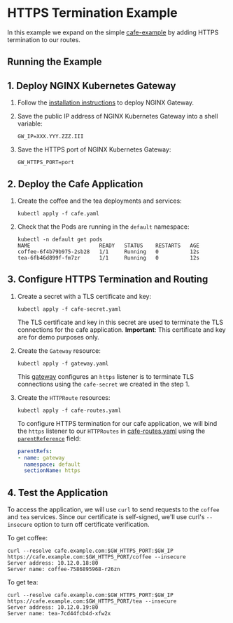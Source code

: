 # HTTPS Termination Example

In this example we expand on the simple [cafe-example](../cafe-example) by adding HTTPS termination to our routes.

## Running the Example

## 1. Deploy NGINX Kubernetes Gateway

1. Follow the [installation instructions](https://github.com/nginxinc/nginx-kubernetes-gateway/blob/main/README.md#run-nginx-gateway) to deploy NGINX Gateway.

1. Save the public IP address of NGINX Kubernetes Gateway into a shell variable:

   ```
   GW_IP=XXX.YYY.ZZZ.III
   ```

1. Save the HTTPS port of NGINX Kubernetes Gateway:

   ```
   GW_HTTPS_PORT=port
   ```

## 2. Deploy the Cafe Application

1. Create the coffee and the tea deployments and services:

   ```
   kubectl apply -f cafe.yaml
   ```

1. Check that the Pods are running in the `default` namespace:

   ```
   kubectl -n default get pods
   NAME                      READY   STATUS    RESTARTS   AGE
   coffee-6f4b79b975-2sb28   1/1     Running   0          12s
   tea-6fb46d899f-fm7zr      1/1     Running   0          12s
   ```

## 3. Configure HTTPS Termination and Routing

1. Create a secret with a TLS certificate and key:
   ```
   kubectl apply -f cafe-secret.yaml
   ```

   The TLS certificate and key in this secret are used to terminate the TLS connections for the cafe application.
   **Important**: This certificate and key are for demo purposes only.

1. Create the `Gateway` resource:
   ```
   kubectl apply -f gateway.yaml
   ```

   This [gateway](./gateway.yaml) configures an `https` listener is to terminate TLS connections using the `cafe-secret` we created in the step 1.

1. Create the `HTTPRoute` resources:
   ```
   kubectl apply -f cafe-routes.yaml
   ```

   To configure HTTPS termination for our cafe application, we will bind the `https` listener to our `HTTPRoutes` in [cafe-routes.yaml](./cafe-routes.yaml) using the [`parentReference`](https://gateway-api.sigs.k8s.io/v1alpha2/references/spec/#gateway.networking.k8s.io%2fv1alpha2.ParentReference) field:

   ```yaml
   parentRefs:
   - name: gateway
     namespace: default
     sectionName: https
   ```

## 4. Test the Application

To access the application, we will use `curl` to send requests to the `coffee` and `tea` services.
Since our certificate is self-signed, we'll use curl's `--insecure` option to turn off certificate verification.

To get coffee:

```
curl --resolve cafe.example.com:$GW_HTTPS_PORT:$GW_IP https://cafe.example.com:$GW_HTTPS_PORT/coffee --insecure
Server address: 10.12.0.18:80
Server name: coffee-7586895968-r26zn
```

To get tea:

```
curl --resolve cafe.example.com:$GW_HTTPS_PORT:$GW_IP https://cafe.example.com:$GW_HTTPS_PORT/tea --insecure
Server address: 10.12.0.19:80
Server name: tea-7cd44fcb4d-xfw2x
```
